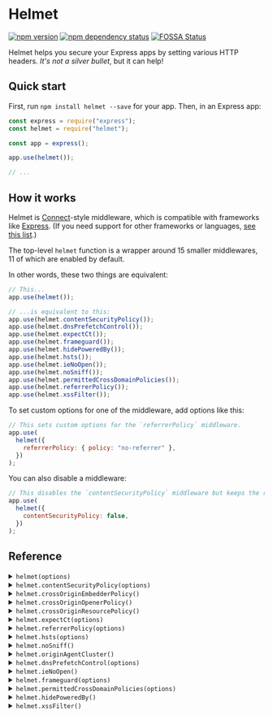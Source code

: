 # Helmet

[![npm version](https://badge.fury.io/js/helmet.svg)](https://badge.fury.io/js/helmet)
[![npm dependency status](https://david-dm.org/helmetjs/helmet.svg)](https://david-dm.org/helmetjs/helmet)
[![FOSSA Status](https://app.fossa.io/api/projects/git%2Bhttps%3A%2F%2Fgithub.com%2Fhelmetjs%2Fhelmet.svg?type=shield)](https://app.fossa.io/projects/git%2Bhttps%3A%2F%2Fgithub.com%2Fhelmetjs%2Fhelmet?ref=badge_shield)

Helmet helps you secure your Express apps by setting various HTTP headers. _It's not a silver bullet_, but it can help!

## Quick start

First, run `npm install helmet --save` for your app. Then, in an Express app:

```js
const express = require("express");
const helmet = require("helmet");

const app = express();

app.use(helmet());

// ...
```

## How it works

Helmet is [Connect](https://github.com/senchalabs/connect)-style middleware, which is compatible with frameworks like [Express](https://expressjs.com/). (If you need support for other frameworks or languages, [see this list](https://helmetjs.github.io/see-also/).)

The top-level `helmet` function is a wrapper around 15 smaller middlewares, 11 of which are enabled by default.

In other words, these two things are equivalent:

```js
// This...
app.use(helmet());

// ...is equivalent to this:
app.use(helmet.contentSecurityPolicy());
app.use(helmet.dnsPrefetchControl());
app.use(helmet.expectCt());
app.use(helmet.frameguard());
app.use(helmet.hidePoweredBy());
app.use(helmet.hsts());
app.use(helmet.ieNoOpen());
app.use(helmet.noSniff());
app.use(helmet.permittedCrossDomainPolicies());
app.use(helmet.referrerPolicy());
app.use(helmet.xssFilter());
```

To set custom options for one of the middleware, add options like this:

```js
// This sets custom options for the `referrerPolicy` middleware.
app.use(
  helmet({
    referrerPolicy: { policy: "no-referrer" },
  })
);
```

You can also disable a middleware:

```js
// This disables the `contentSecurityPolicy` middleware but keeps the rest.
app.use(
  helmet({
    contentSecurityPolicy: false,
  })
);
```

## Reference

<details>
<summary><code>helmet(options)</code></summary>

Helmet is the top-level middleware for this module, including all 15 others.

11 of 15 middlewares are included by default. `crossOriginEmbedderPolicy`, `crossOriginOpenerPolicy`, `crossOriginResourcePolicy`, and `originAgentCluster` are not included by default. They must be explicitly enabled. They will be turned on by default in the next major version of Helmet.

```js
// Includes all 11 middlewares
app.use(helmet());
```

If you want to disable one, pass options to `helmet`. For example, to disable `frameguard`:

```js
// Includes 10 middlewares, skipping `helmet.frameguard`
app.use(
  helmet({
    frameguard: false,
  })
);
```

Most of the middlewares have options, which are documented in more detail below. For example, to pass `{ action: "deny" }` to `frameguard`:

```js
// Includes all 11 middlewares, setting an option for `helmet.frameguard`
app.use(
  helmet({
    frameguard: {
      action: "deny",
    },
  })
);
```

Each middleware's name is listed below.

</details>

<details>
<summary><code>helmet.contentSecurityPolicy(options)</code></summary>

`helmet.contentSecurityPolicy` sets the `Content-Security-Policy` header which helps mitigate cross-site scripting attacks, among other things. See [MDN's introductory article on Content Security Policy](https://developer.mozilla.org/en-US/docs/Web/HTTP/CSP).

This middleware performs very little validation. You should rely on CSP checkers like [CSP Evaluator](https://csp-evaluator.withgoogle.com/) instead.

`options.directives` is an object. Each key is a directive name in camel case (such as `defaultSrc`) or kebab case (such as `default-src`). Each value is an iterable (usually an array) of strings or functions for that directive. If a function appears in the iterable, it will be called with the request and response. The `default-src` can be explicitly disabled by setting its value to `helmet.contentSecurityPolicy.dangerouslyDisableDefaultSrc`.

`options.reportOnly` is a boolean, defaulting to `false`. If `true`, [the `Content-Security-Policy-Report-Only` header](https://developer.mozilla.org/en-US/docs/Web/HTTP/Headers/Content-Security-Policy-Report-Only) will be set instead.

If no directives are supplied, the following policy is set (whitespace added for readability):

    default-src 'self';
    base-uri 'self';
    block-all-mixed-content;
    font-src 'self' https: data:;
    frame-ancestors 'self';
    img-src 'self' data:;
    object-src 'none';
    script-src 'self';
    script-src-attr 'none';
    style-src 'self' https: 'unsafe-inline';
    upgrade-insecure-requests

You can use this default with the `options.useDefaults` option. `options.useDefaults` is `false` by default, but will be `true` in the next major version of Helmet.

You can also get the default directives object with `helmet.contentSecurityPolicy.getDefaultDirectives()`.

Examples:

```js
// Sets all of the defaults, but overrides `script-src` and disables the default `style-src`
app.use(
  helmet.contentSecurityPolicy({
    useDefaults: true,
    directives: {
      "script-src": ["'self'", "example.com"],
      "style-src": null,
    },
  })
);

// Sets "Content-Security-Policy: default-src 'self';script-src 'self' example.com;object-src 'none';upgrade-insecure-requests"
app.use(
  helmet.contentSecurityPolicy({
    useDefaults: false,
    directives: {
      defaultSrc: ["'self'"],
      scriptSrc: ["'self'", "example.com"],
      objectSrc: ["'none'"],
      upgradeInsecureRequests: [],
    },
  })
);

// Sets the "Content-Security-Policy-Report-Only" header instead
app.use(
  helmet.contentSecurityPolicy({
    useDefaults: true,
    directives: {
      /* ... */
    },
    reportOnly: true,
  })
);

// Sets the `script-src` directive to "'self' 'nonce-e33ccde670f149c1789b1e1e113b0916'" (or similar)
app.use((req, res, next) => {
  res.locals.cspNonce = crypto.randomBytes(16).toString("hex");
  next();
});
app.use(
  helmet.contentSecurityPolicy({
    useDefaults: true,
    directives: {
      scriptSrc: ["'self'", (req, res) => `'nonce-${res.locals.cspNonce}'`],
    },
  })
);

// Sets "Content-Security-Policy: script-src 'self'"
app.use(
  helmet.contentSecurityPolicy({
    useDefaults: false,
    directives: {
      "default-src": helmet.contentSecurityPolicy.dangerouslyDisableDefaultSrc,
      "script-src": ["'self'"],
    },
  })
);

// Sets the `frame-ancestors` directive to "'none'"
// similar to `helmet.frameguard({ action: "deny" })`
app.use(
  helmet.contentSecurityPolicy({
    useDefaults: true,
    directives: {
      frameAncestors: ["'none'"],
    },
  })
);

// Sets the `frame-ancestors` directive to "'self'"
// similar to `helmet.frameguard({ action: "sameorigin" })`
app.use(
  helmet.contentSecurityPolicy({
    useDefaults: true,
    directives: {
      frameAncestors: ["'self'"],
    },
  })
);
```

You can install this module separately as `helmet-csp`.

</details>

<details>
<summary><code>helmet.crossOriginEmbedderPolicy()</code></summary>

`helmet.crossOriginEmbedderPolicy` sets the `Cross-Origin-Embedder-Policy` header to `require-corp`. See [MDN's article on this header](https://developer.cdn.mozilla.net/en-US/docs/Web/HTTP/Headers/Cross-Origin-Embedder-Policy) for more.

This middleware is not included when calling `helmet()` by default, and must be enabled explicitly. It will be enabled by default in the next major version of Helmet.

Example usage with Helmet:

```js
// Uses the default Helmet options and adds the `crossOriginEmbedderPolicy` middleware.
// Sets "Cross-Origin-Embedder-Policy: require-corp"
app.use(helmet({ crossOriginEmbedderPolicy: true }));
```

Standalone example:

```js
// Sets "Cross-Origin-Embedder-Policy: require-corp"
app.use(helmet.crossOriginEmbedderPolicy());
```

You can't install this module separately.

</details>

<details>
<summary><code>helmet.crossOriginOpenerPolicy()</code></summary>

`helmet.crossOriginOpenerPolicy` sets the `Cross-Origin-Opener-Policy` header. For more, see [MDN's article on this header](https://developer.mozilla.org/en-US/docs/Web/HTTP/Headers/Cross-Origin-Opener-Policy).

This middleware is not included when calling `helmet()` by default, and must be enabled explicitly. It will be enabled by default in the next major version of Helmet.

Example usage with Helmet:

```js
// Uses the default Helmet options and adds the `crossOriginOpenerPolicy` middleware.

// Sets "Cross-Origin-Opener-Policy: same-origin"
app.use(helmet({ crossOriginOpenerPolicy: true }));

// Sets "Cross-Origin-Opener-Policy: same-origin-allow-popups"
app.use(
  helmet({ crossOriginOpenerPolicy: { policy: "same-origin-allow-popups" } })
);
```

Standalone example:

```js
// Sets "Cross-Origin-Opener-Policy: same-origin"
app.use(helmet.crossOriginOpenerPolicy());

// Sets "Cross-Origin-Opener-Policy: same-origin-allow-popups"
app.use(helmet.crossOriginOpenerPolicy({ policy: "same-origin-allow-popups" }));

// Sets "unsafe-none-Opener-Policy: unsafe-none"
app.use(helmet.crossOriginOpenerPolicy({ policy: "unsafe-none" }));
```

You can't install this module separately.

</details>

<details>
<summary><code>helmet.crossOriginResourcePolicy()</code></summary>

`helmet.crossOriginResourcePolicy` sets the `Cross-Origin-Resource-Policy` header. For more, see ["Consider deploying Cross-Origin Resource Policy](https://resourcepolicy.fyi/) and [MDN's article on this header](https://developer.mozilla.org/en-US/docs/Web/HTTP/Headers/Cross-Origin-Resource-Policy).

This middleware is not included when calling `helmet()` by default, and must be enabled explicitly. It will be enabled by default in the next major version of Helmet.

Example usage with Helmet:

```js
// Uses the default Helmet options and adds the `crossOriginResourcePolicy` middleware.

// Sets "Cross-Origin-Resource-Policy: same-origin"
app.use(helmet({ crossOriginResourcePolicy: true }));

// Sets "Cross-Origin-Resource-Policy: same-site"
app.use(helmet({ crossOriginResourcePolicy: { policy: "same-site" } }));
```

Standalone example:

```js
// Sets "Cross-Origin-Resource-Policy: same-origin"
app.use(helmet.crossOriginResourcePolicy());

// Sets "Cross-Origin-Resource-Policy: same-site"
app.use(helmet.crossOriginResourcePolicy({ policy: "same-site" }));

// Sets "Cross-Origin-Resource-Policy: cross-origin"
app.use(helmet.crossOriginResourcePolicy({ policy: "cross-origin" }));
```

You can install this module separately as `cross-origin-resource-policy`.

</details>

<details>
<summary><code>helmet.expectCt(options)</code></summary>

`helmet.expectCt` sets the `Expect-CT` header which helps mitigate misissued SSL certificates. See [MDN's article on Certificate Transparency](https://developer.mozilla.org/en-US/docs/Web/Security/Certificate_Transparency) and the [`Expect-CT` header](https://developer.mozilla.org/en-US/docs/Web/HTTP/Headers/Expect-CT) for more.

`options.maxAge` is the number of seconds to expect Certificate Transparency. It defaults to `0`.

`options.enforce` is a boolean. If `true`, the user agent (usually a browser) should refuse future connections that violate its Certificate Transparency policy. Defaults to `false`.

`options.reportUri` is a string. If set, complying user agents will report Certificate Transparency failures to this URL. Unset by default.

Examples:

```js
// Sets "Expect-CT: max-age=86400"
app.use(
  helmet.expectCt({
    maxAge: 86400,
  })
);

// Sets "Expect-CT: max-age=86400, enforce, report-uri="https://example.com/report"
app.use(
  helmet.expectCt({
    maxAge: 86400,
    enforce: true,
    reportUri: "https://example.com/report",
  })
);
```

You can install this module separately as `expect-ct`.

</details>

<details>
<summary><code>helmet.referrerPolicy(options)</code></summary>

`helmet.referrerPolicy` sets the `Referrer-Policy` header which controls what information is set in [the `Referer` header](https://developer.mozilla.org/en-US/docs/Web/HTTP/Headers/Referer). See ["Referer header: privacy and security concerns"](https://developer.mozilla.org/en-US/docs/Web/Security/Referer_header:_privacy_and_security_concerns) and [the header's documentation](https://developer.mozilla.org/en-US/docs/Web/HTTP/Headers/Referrer-Policy) on MDN for more.

`options.policy` is a string or array of strings representing the policy. If passed as an array, it will be joined with commas, which is useful when setting [a fallback policy](https://developer.mozilla.org/en-US/docs/Web/HTTP/Headers/Referrer-Policy#Specifying_a_fallback_policy). It defaults to `no-referrer`.

Examples:

```js
// Sets "Referrer-Policy: no-referrer"
app.use(
  helmet.referrerPolicy({
    policy: "no-referrer",
  })
);

// Sets "Referrer-Policy: origin,unsafe-url"
app.use(
  helmet.referrerPolicy({
    policy: ["origin", "unsafe-url"],
  })
);
```

You can install this module separately as `referrer-policy`.

</details>

<details>
<summary><code>helmet.hsts(options)</code></summary>

`helmet.hsts` sets the `Strict-Transport-Security` header which tells browsers to prefer HTTPS over insecure HTTP. See [the documentation on MDN](https://developer.mozilla.org/en-US/docs/Web/HTTP/Headers/Strict-Transport-Security) for more.

`options.maxAge` is the number of seconds browsers should remember to prefer HTTPS. If passed a non-integer, the value is rounded down. It defaults to `15552000`, which is 180 days.

`options.includeSubDomains` is a boolean which dictates whether to include the `includeSubDomains` directive, which makes this policy extend to subdomains. It defaults to `true`.

`options.preload` is a boolean. If true, it adds the `preload` directive, expressing intent to add your HSTS policy to browsers. See [the "Preloading Strict Transport Security" section on MDN](https://developer.mozilla.org/en-US/docs/Web/HTTP/Headers/Strict-Transport-Security#Preloading_Strict_Transport_Security) for more. It defaults to `false`.

Examples:

```js
// Sets "Strict-Transport-Security: max-age=123456; includeSubDomains"
app.use(
  helmet.hsts({
    maxAge: 123456,
  })
);

// Sets "Strict-Transport-Security: max-age=123456"
app.use(
  helmet.hsts({
    maxAge: 123456,
    includeSubDomains: false,
  })
);

// Sets "Strict-Transport-Security: max-age=123456; includeSubDomains; preload"
app.use(
  helmet.hsts({
    maxAge: 63072000,
    preload: true,
  })
);
```

You can install this module separately as `hsts`.

</details>

<details>
<summary><code>helmet.noSniff()</code></summary>

`helmet.noSniff` sets the `X-Content-Type-Options` header to `nosniff`. This mitigates [MIME type sniffing](https://developer.mozilla.org/en-US/docs/Web/HTTP/Basics_of_HTTP/MIME_types#MIME_sniffing) which can cause security vulnerabilities. See [documentation for this header on MDN](https://developer.mozilla.org/en-US/docs/Web/HTTP/Headers/X-Content-Type-Options) for more.

This middleware takes no options.

Example:

```js
// Sets "X-Content-Type-Options: nosniff"
app.use(helmet.noSniff());
```

You can install this module separately as `dont-sniff-mimetype`.

</details>

<details>
<summary><code>helmet.originAgentCluster()</code></summary>

`helmet.originAgentCluster` sets the `Origin-Agent-Cluster` header, which provides a mechanism to allow web applications to isolate their origins. Read more about it [in the spec](https://whatpr.org/html/6214/origin.html#origin-keyed-agent-clusters).

This middleware is not included when calling `helmet()` by default, and must be enabled explicitly. It will be enabled by default in the next major version of Helmet.

Example usage with Helmet:

```js
// Uses the default Helmet options and adds the `originAgentCluster` middleware.
// Sets "Origin-Agent-Cluster: ?1"
app.use(helmet({ originAgentCluster: true }));
```

Standalone example:

```js
// Sets "Origin-Agent-Cluster: ?1"
app.use(helmet.originAgentCluster());
```

You can't install this module separately.

</details>

<details>
<summary><code>helmet.dnsPrefetchControl(options)</code></summary>

`helmet.dnsPrefetchControl` sets the `X-DNS-Prefetch-Control` header to help control DNS prefetching, which can improve user privacy at the expense of performance. See [documentation on MDN](https://developer.mozilla.org/en-US/docs/Web/HTTP/Headers/X-DNS-Prefetch-Control) for more.

`options.allow` is a boolean dictating whether to enable DNS prefetching. It defaults to `false`.

Examples:

```js
// Sets "X-DNS-Prefetch-Control: off"
app.use(
  helmet.dnsPrefetchControl({
    allow: false,
  })
);

// Sets "X-DNS-Prefetch-Control: on"
app.use(
  helmet.dnsPrefetchControl({
    allow: true,
  })
);
```

You can install this module separately as `dns-prefetch-control`.

</details>

<details>
<summary><code>helmet.ieNoOpen()</code></summary>

`helmet.ieNoOpen` sets the `X-Download-Options` header, which is specific to Internet Explorer 8. It forces potentially-unsafe downloads to be saved, mitigating execution of HTML in your site's context. For more, see [this old post on MSDN](https://docs.microsoft.com/en-us/archive/blogs/ie/ie8-security-part-v-comprehensive-protection).

This middleware takes no options.

Examples:

```js
// Sets "X-Download-Options: noopen"
app.use(helmet.ieNoOpen());
```

You can install this module separately as `ienoopen`.

</details>

<details>
<summary><code>helmet.frameguard(options)</code></summary>

`helmet.frameguard` sets the `X-Frame-Options` header to help you mitigate [clickjacking attacks](https://en.wikipedia.org/wiki/Clickjacking). This header is superseded by [the `frame-ancestors` Content Security Policy directive](https://developer.mozilla.org/en-US/docs/Web/HTTP/Headers/Content-Security-Policy/frame-ancestors) but is still useful on old browsers. For more, see `helmet.contentSecurityPolicy`, as well as [the documentation on MDN](https://developer.mozilla.org/en-US/docs/Web/HTTP/Headers/X-Frame-Options).

`options.action` is a string that specifies which directive to use—either `DENY` or `SAMEORIGIN`. (A legacy directive, `ALLOW-FROM`, is not supported by this middleware. [Read more here.](https://github.com/helmetjs/helmet/wiki/How-to-use-X%E2%80%93Frame%E2%80%93Options's-%60ALLOW%E2%80%93FROM%60-directive)) It defaults to `SAMEORIGIN`.

Examples:

```js
// Sets "X-Frame-Options: DENY"
app.use(
  helmet.frameguard({
    action: "deny",
  })
);

// Sets "X-Frame-Options: SAMEORIGIN"
app.use(
  helmet.frameguard({
    action: "sameorigin",
  })
);
```

You can install this module separately as `frameguard`.

</details>

<details>
<summary><code>helmet.permittedCrossDomainPolicies(options)</code></summary>

`helmet.permittedCrossDomainPolicies` sets the `X-Permitted-Cross-Domain-Policies` header, which tells some clients (mostly Adobe products) your domain's policy for loading cross-domain content. See [the description on OWASP](https://owasp.org/www-project-secure-headers/) for more.

`options.permittedPolicies` is a string that must be `"none"`, `"master-only"`, `"by-content-type"`, or `"all"`. It defaults to `"none"`.

Examples:

```js
// Sets "X-Permitted-Cross-Domain-Policies: none"
app.use(
  helmet.permittedCrossDomainPolicies({
    permittedPolicies: "none",
  })
);

// Sets "X-Permitted-Cross-Domain-Policies: by-content-type"
app.use(
  helmet.permittedCrossDomainPolicies({
    permittedPolicies: "by-content-type",
  })
);
```

You can install this module separately as `helmet-crossdomain`.

</details>

<details>
<summary><code>helmet.hidePoweredBy()</code></summary>

`helmet.hidePoweredBy` removes the `X-Powered-By` header, which is set by default in some frameworks (like Express). Removing the header offers very limited security benefits (see [this discussion](https://github.com/expressjs/express/pull/2813#issuecomment-159270428)) and is mostly removed to save bandwidth.

This middleware takes no options.

If you're using Express, this middleware will work, but you should use `app.disable("x-powered-by")` instead.

Examples:

```js
// Removes the X-Powered-By header if it was set.
app.use(helmet.hidePoweredBy());
```

You can install this module separately as `hide-powered-by`.

</details>

<details>
<summary><code>helmet.xssFilter()</code></summary>

`helmet.xssFilter` disables browsers' buggy cross-site scripting filter by setting the `X-XSS-Protection` header to `0`. See [discussion about disabling the header here](https://github.com/helmetjs/helmet/issues/230) and [documentation on MDN](https://developer.mozilla.org/en-US/docs/Web/HTTP/Headers/X-XSS-Protection).

This middleware takes no options.

Examples:

```js
// Sets "X-XSS-Protection: 0"
app.use(helmet.xssFilter());
```

You can install this module separately as `x-xss-protection`.

</details>
